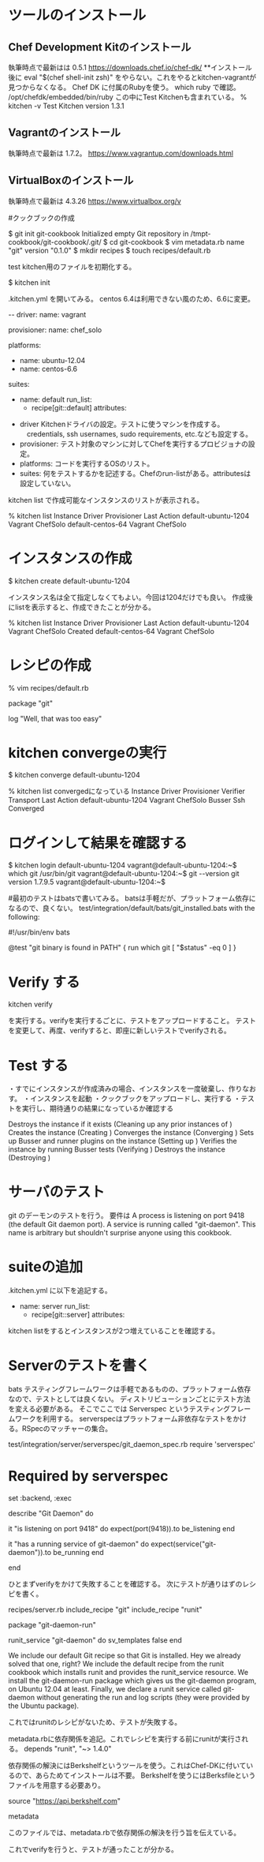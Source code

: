# ツールのインストール

## Chef Development Kitのインストール
執筆時点で最新はは 0.5.1
https://downloads.chef.io/chef-dk/
**インストール後に eval "$(chef shell-init zsh)" をやらない。これをやるとkitchen-vagrantが見つからなくなる。
Chef DK に付属のRubyを使う。
which ruby で確認。
/opt/chefdk/embedded/bin/ruby
この中にTest Kitchenも含まれている。
% kitchen -v
Test Kitchen version 1.3.1

## Vagrantのインストール
執筆時点で最新は 1.7.2。
https://www.vagrantup.com/downloads.html

## VirtualBoxのインストール
執筆時点で最新は 4.3.26
https://www.virtualbox.org/v

#クックブックの作成

$ git init git-cookbook
Initialized empty Git repository in /tmpt-cookbook/git-cookbook/.git/
$ cd git-cookbook
$ vim metadata.rb
name "git"
version "0.1.0"
$ mkdir recipes
$ touch recipes/default.rb

test kitchen用のファイルを初期化する。

$ kitchen init

.kitchen.yml を開いてみる。
centos 6.4は利用できない風のため、6.6に変更。

--
driver:
  name: vagrant

provisioner:
  name: chef_solo

platforms:
  - name: ubuntu-12.04
  - name: centos-6.6

suites:
  - name: default
    run_list:
      - recipe[git::default]
    attributes:

* driver Kitchenドライバの設定。テストに使うマシンを作成する。
　credentials, ssh usernames, sudo requirements, etc.なども設定する。
* provisioner:
  テスト対象のマシンに対してChefを実行するプロビジョナの設定。
* platforms: 
  コードを実行するOSのリスト。
* suites:
  何をテストするかを記述する。Chefのrun-listがある。attributesは設定していない。

kitchen list で作成可能なインスタンスのリストが表示される。

% kitchen list
Instance             Driver   Provisioner  Last Action
default-ubuntu-1204  Vagrant  ChefSolo     <Not Created>
default-centos-64    Vagrant  ChefSolo     <Not Created>

# インスタンスの作成

$ kitchen create default-ubuntu-1204

インスタンス名は全て指定しなくてもよい。今回は1204だけでも良い。
作成後にlistを表示すると、作成できたことが分かる。

% kitchen list
Instance             Driver   Provisioner  Last Action
default-ubuntu-1204  Vagrant  ChefSolo     Created
default-centos-64    Vagrant  ChefSolo     <Not Created>

# レシピの作成

% vim recipes/default.rb

package "git"

log "Well, that was too easy"

# kitchen convergeの実行
$ kitchen converge default-ubuntu-1204

% kitchen list
convergedになっている
Instance             Driver   Provisioner  Verifier  Transport  Last Action
default-ubuntu-1204  Vagrant  ChefSolo     Busser    Ssh        Converged

# ログインして結果を確認する

$ kitchen login default-ubuntu-1204
vagrant@default-ubuntu-1204:~$ which git
/usr/bin/git
vagrant@default-ubuntu-1204:~$ git --version
git version 1.7.9.5
vagrant@default-ubuntu-1204:~$ 

#最初のテストはbatsで書いてみる。
batsは手軽だが、プラットフォーム依存になるので、良くない。
test/integration/default/bats/git_installed.bats with the following:

#!/usr/bin/env bats

@test "git binary is found in PATH" {
  run which git
  [ "$status" -eq 0 ]
}

# Verify する

kitchen verify <platform>

を実行する。verifyを実行するごとに、テストをアップロードすること。
テストを変更して、再度、verifyすると、即座に新しいテストでverifyされる。

# Test する

・すでにインスタンスが作成済みの場合、インスタンスを一度破棄し、作りなおす。
・インスタンスを起動
・クックブックをアップロードし、実行する
・テストを実行し、期待通りの結果になっているか確認する

Destroys the instance if it exists (Cleaning up any prior instances of <default-ubuntu-1204>)
Creates the instance (Creating <default-ubuntu-1204>)
Converges the instance (Converging <default-ubuntu-1204>)
Sets up Busser and runner plugins on the instance (Setting up <default-ubuntu-1204>)
Verifies the instance by running Busser tests (Verifying <default-ubuntu-1204>)
Destroys the instance (Destroying <default-ubuntu-1204>)

# サーバのテスト
git のデーモンのテストを行う。
要件は
A process is listening on port 9418 (the default Git daemon port).
A service is running called "git-daemon". This name is arbitrary but shouldn't surprise anyone using this cookbook.

# suiteの追加

.kitchen.yml に以下を追記する。

 - name: server
    run_list:
      - recipe[git::server]
    attributes:

kitchen listをするとインスタンスが2つ増えていることを確認する。

# Serverのテストを書く
bats テスティングフレームワークは手軽であるものの、プラットフォーム依存なので、テストとしては良くない。
ディストリビューションごとにテスト方法を変える必要がある。
そこでここでは Serverspec というテスティングフレームワークを利用する。
serverspecはプラットフォーム非依存なテストをかける。RSpecのマッチャーの集合。

test/integration/server/serverspec/git_daemon_spec.rb
require 'serverspec'

# Required by serverspec
set :backend, :exec

describe "Git Daemon" do

  it "is listening on port 9418" do
    expect(port(9418)).to be_listening
  end

  it "has a running service of git-daemon" do
    expect(service("git-daemon")).to be_running
  end

end

ひとまずverifyをかけて失敗することを確認する。
次にテストが通りはずのレシピを書く。

recipes/server.rb
include_recipe "git"
include_recipe "runit"

package "git-daemon-run"

runit_service "git-daemon" do
  sv_templates false
end

We include our default Git recipe so that Git is installed. Hey we already solved that one, right?
We include the default recipe from the runit cookbook which installs runit and provides the runit_service resource.
We install the git-daemon-run package which gives us the git-daemon program, on Ubuntu 12.04 at least.
Finally, we declare a runit service called git-daemon without generating the run and log scripts (they were provided by the Ubuntu package).

これではrunitのレシピがないため、テストが失敗する。

metadata.rbに依存関係を追記。これでレシピを実行する前にrunitが実行される。
depends "runit", "~> 1.4.0"

依存関係の解決にはBerkshelfというツールを使う。これはChef-DKに付いているので、あらためてインストールは不要。
Berkshelfを使うにはBerksfileというファイルを用意する必要あり。

source "https://api.berkshelf.com"

metadata

このファイルでは、metadata.rbで依存関係の解決を行う旨を伝えている。

これでverifyを行うと、テストが通ったことが分かる。




